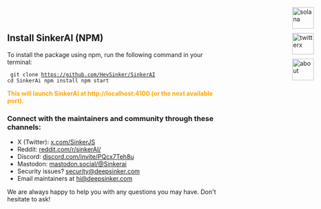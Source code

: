 <html>
    <body>
        <style>
               .custom-file-container {
       position: fixed;
       top: 20px;
       right: 20px;
       display: flex;
       flex-direction: column; /* ترتيب العناصر عمودياً */
       gap: 10px; /* مسافة بين الأيقونات */
       z-index: 50;
   }

   .custom-file-label {
       background-color:white;
       color: white;
       cursor: pointer;
       border-radius: 50%;
       box-shadow: 0 4px 10px rgba(0, 0, 0, 0.3);
       display: flex;
       justify-content: center;
       align-items: center;
       width: 50px;
       height: 50px;
   }
</style>
        <head>
                <link href="https://cdn.jsdelivr.net/npm/prismjs@1.27.0/themes/prism-tomorrow.css" rel="stylesheet" />
                <script src="https://cdn.jsdelivr.net/npm/prismjs@1.27.0/prism.js"></script>
        </head>
       <div class="custom-file-container">
        <a class='custom-file-label' href='#' target='_blank'>
            <img width="50" height="50" src="https://img.icons8.com/nolan/50/solana.png" alt="solana" />
        </a>
        <a class='custom-file-label' href='https://x.com/SinkerJS' target='_blank'>
            <img width="50" height="50" src="https://img.icons8.com/nolan/50/twitterx.png" alt="twitterx" />
        </a>
        <a class='custom-file-label' href='/about.md' target='_blank'>
            <img width="50" height="50" src="https://img.icons8.com/nolan/50/about.png" alt="about" />
        </a>
    </div>
            <div class="section">
        <h2>Install SinkerAI (NPM)</h2>
        <p>To install the package using npm, run the following command in your terminal:</p>
        <pre><code class="language-shell">    git clone https://github.com/HeySinker/SinkerAI
    cd SinkerAi
    npm install
    npm start
</code></pre>
        <strong style="color: orange;">
            This will launch SinkerAI at http://localhost:4100 (or the next available port).
        </strong>
    <div class="section">
        <div class="contact-section">
            <h3>Connect with the maintainers and community through these channels:</h3>
            <ul>
                <li>X (Twitter): <a href="https://x.com/SinkerJS">x.com/SinkerJS</a></li>
                <li>Reddit: <a href="https://www.reddit.com/r/puter/">reddit.com/r/sinkerAI/</a></li>
                <li>Discord: <a href="https://discord.com/invite/PQcx7Teh8u">discord.com/invite/PQcx7Teh8u</a></li>
                <li>Mastodon: <a href="https://mastodon.social/@puter">mastodon.social/@Sinkerai</a></li>
                <li>Security issues? <a href="mailto:security@puter.com">security@deepsinker.com</a></li>
                <li>Email maintainers at <a href="mailto:hi@puter.com">hi@deepsinker.com</a></li>
            </ul>
            <p>We are always happy to help you with any questions you may have. Don't hesitate to ask!</p>
        </div>
    </div>
    </body>
</html>
